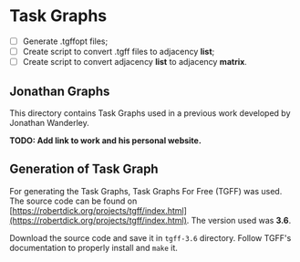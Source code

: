 # Task Graphs

- [ ] Generate .tgffopt files;
- [ ] Create script to convert .tgff files to adjacency **list**;
- [ ] Create script to convert adjacency **list** to adjacency **matrix**.

## Jonathan Graphs
This directory contains Task Graphs used in
a previous work developed by Jonathan Wanderley.

**TODO: Add link to work and his personal website.**

## Generation of Task Graph
For generating the Task Graphs,
Task Graphs For Free (TGFF) was used.
The source code can be found on
[https://robertdick.org/projects/tgff/index.html](https://robertdick.org/projects/tgff/index.html).
The version used was **3.6**.

Download the source code and save it in
`tgff-3.6` directory.
Follow TGFF's documentation to properly install and `make` it.
